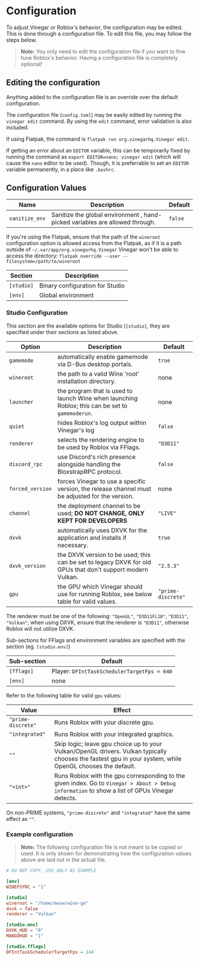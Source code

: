 # Configuration

To adjust Vinegar or Roblox's behavior, the configuration may be edited. This is done through a configuration file. To edit this file, you may follow the steps below.

> **Note:** You only need to edit the configuration file if you want to fine tune Roblox's behavior. Having a configuration file is completely optional!

## Editing the configuration

Anything added to the configuration file is an override over the default configuration.

The configuration file (`config.toml`) may be easily edited by running the `vinegar edit` command. By using the `edit` command, error validation is also included.

If using Flatpak, the command is `flatpak run org.vinegarhq.Vinegar edit`.

If getting an error about an `EDITOR` variable, this can be temporarily fixed by running the command as `export EDITOR=nano; vinegar edit` (which will cause the `nano` editor to be used). Though, it is preferrable to set an `EDITOR` variable permanently, in a place like `.bashrc`.

## Configuration Values

| Name                 | Description                                                                                                 | Default |
| -------------------- | ----------------------------------------------------------------------------------------------------------- | ------- |
| `sanitize_env`       | Sanitize the global environment , hand-picked variables are allowed through.                                 | `false` |

If you're using the Flatpak, ensure that the path of the `wineroot` configuration option is allowed access from the Flatpak, as if it is a path outside of `~/.var/app/org.vinegarhq.Vinegar` Vinegar won't be able to access the directory: `flatpak override --user --filesystem=/path/to/wineroot`

| Section    | Description                                    |
| ---------- | ---------------------------------------------- |
| `[studio]` | Binary configuration for Studio                |
| `[env]`    | Global environment                             |

### Studio Configuration

This section are the available options for Studio (`[studio]`, they are specified under their sections as listed above.

| Option             | Description                                                                                                | Default            |
| ------------------ | ---------------------------------------------------------------------------------------------------------- | ------------------ |
| `gamemode`         | automatically enable gamemode via D-Bus desktop portals.                                                   | `true`             |
| `wineroot`         | the path to a valid Wine 'root' installation directory.                                                    | none               |
| `launcher`         | the program that is used to launch Wine when launching Roblox; this can be set to `gamemoderun`.           | none               |
| `quiet`            | hides Roblox's log output within Vinegar's log                                                             | `false`            |
| `renderer`         | selects the rendering engine to be used by Roblox via FFlags.                                              | `"D3D11"`          |
| `discord_rpc`      | use Discord's rich presence alongside handling the BloxstrapRPC protocol.                                  | `false`            |
| `forced_version`   | forces Vinegar to use a specific version, the release channel must be adjusted for the version.            | none               |
| `channel`          | the deployment channel to be used; **DO NOT CHANGE, ONLY KEPT FOR DEVELOPERS**                             | `"LIVE"`           |
| `dxvk`             | automatically uses DXVK for the application and installs if necessary.                                     | `true`             |
| `dxvk_version`     | the DXVK version to be used; this can be set to legacy DXVK for old GPUs that don't support modern Vulkan. | `"2.5.3"`          |
| `gpu`              | the GPU which Vinegar should use for running Roblox, see below table for valid values.                     | `"prime-discrete"` |

The renderer must be one of the following: `"OpenGL"`, `"D3D11FL10"`, `"D3D11"`, `"Vulkan"`;
when using DXVK, ensure that the renderer is `"D3D11"`, otherwise Roblox will not utilize DXVK.

Sub-sections for FFlags and environment variables are specified with the section (eg. `[studio.env]`)

| Sub-section | Default                                     |
| ----------- | ------------------------------------------- |
| `[fflags]`  | Player: `DFIntTaskSchedulerTargetFps = 640` |
| `[env]`     | none                                        |

Refer to the following table for valid `gpu` values:

| Value              | Effect                                                                                                                                                    |
| ------------------ | --------------------------------------------------------------------------------------------------------------------------------------------------------- |
| `"prime-discrete"` | Runs Roblox with your discrete gpu.                                                                                                                       |
| `"integrated"`     | Runs Roblox with your integrated graphics.                                                                                                                |
| `""`               | Skip logic; leave gpu choice up to your Vulkan/OpenGL drivers. Vulkan typically chooses the fastest gpu in your system, while OpenGL chooses the default. |
| `"<int>"`          | Runs Roblox with the gpu corresponding to the given index. Go to `Vinegar > About > Debug information` to show a list of GPUs Vinegar detects.              |

On non-PRIME systems, `"prime-discrete"` and `"integrated"` have the same effect as `""`.

### Example configuration

> **Note:** The following configuration file is not meant to be copied or used. It is only shown for demonstrating how the configuration values above are laid out in the actual file.

```toml
# DO NOT COPY, USE ONLY AS EXAMPLE

[env]
WINEFSYNC = "1"

[studio]
wineroot = "/home/meow/wine-ge"
dxvk = false
renderer = "Vulkan"

[studio.env]
DXVK_HUD = "0"
MANGOHUD = "1"

[studio.fflags]
DFIntTaskSchedulerTargetFps = 144
```
